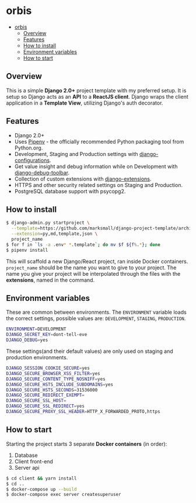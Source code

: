 # orbis

- [orbis](#orbis)
  - [Overview](#overview)
  - [Features](#features)
  - [How to install](#how-to-install)
  - [Environment variables](#environment-variables)
  - [How to start](#how-to-start)

## Overview

This is a simple **Django 2.0+** project template with my preferred setup. It is setup so Django acts as an **API** to a **ReactJS client**. Django wraps the client application in a **Template View**, utilizing Django's auth decorator.

## Features

- Django 2.0+
- Uses [Pipenv](https://github.com/kennethreitz/pipenv) - the officially recommended Python packaging tool from Python.org.
- Development, Staging and Production settings with [django-configurations](https://django-configurations.readthedocs.org).
- Get value insight and debug information while on Development with [django-debug-toolbar](https://django-debug-toolbar.readthedocs.org).
- Collection of custom extensions with [django-extensions](http://django-extensions.readthedocs.org).
- HTTPS and other security related settings on Staging and Production.
- PostgreSQL database support with psycopg2.

## How to install

```bash
$ django-admin.py startproject \
  --template=https://github.com/marksmall/django-project-template/archive/master.zip \
  --extension=py,md,template,json \
  project_name
$ for f in `ls -a .env* *.template`; do mv $f ${f%.*}; done
$ pipenv install
```

This will scaffold a new Django/React project, ran inside Docker containers. `project_name` should be the name you want to give to your project. The name you give your project will be interpolated through the files with the **extensions**, named in the command.

## Environment variables

These are common between environments. The `ENVIRONMENT` variable loads the correct settings, possible values are: `DEVELOPMENT`, `STAGING`, `PRODUCTION`.

```bash
ENVIRONMENT=DEVELOPMENT
DJANGO_SECRET_KEY=dont-tell-eve
DJANGO_DEBUG=yes
```

These settings(and their default values) are only used on staging and production environments.

```bash
DJANGO_SESSION_COOKIE_SECURE=yes
DJANGO_SECURE_BROWSER_XSS_FILTER=yes
DJANGO_SECURE_CONTENT_TYPE_NOSNIFF=yes
DJANGO_SECURE_HSTS_INCLUDE_SUBDOMAINS=yes
DJANGO_SECURE_HSTS_SECONDS=31536000
DJANGO_SECURE_REDIRECT_EXEMPT=
DJANGO_SECURE_SSL_HOST=
DJANGO_SECURE_SSL_REDIRECT=yes
DJANGO_SECURE_PROXY_SSL_HEADER=HTTP_X_FORWARDED_PROTO,https
```

## How to start

Starting the project starts 3 separate **Docker containers** (in order):

1. Database
1. Client front-end
1. Server api

```bash
$ cd client && yarn install
$ cd ..
$ docker-compose up --build
$ docker-compose exec server createsuperuser
```

